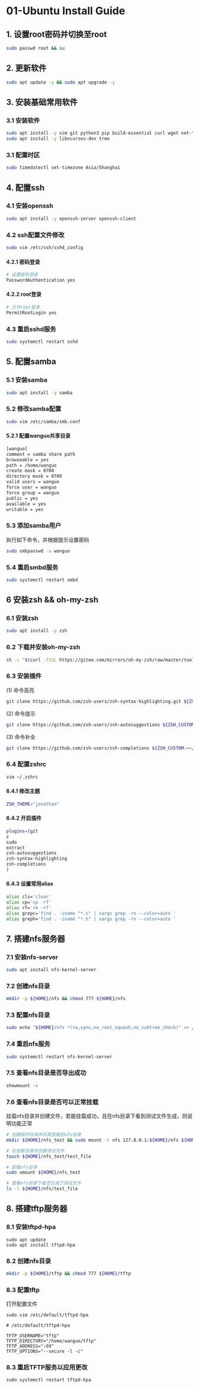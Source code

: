 # 01-Ubuntu Install Guide

## 1. 设置root密码并切换至root
```bash
sudo passwd root && su
```

## 2. 更新软件
```bash
sudo apt update -y && sudo apt upgrade -y 
```

## 3. 安装基础常用软件
### 3.1 安装软件
```bash
sudo apt install -y vim git python3 pip build-essential curl wget net-tools iputils-ping libssl-dev libgnutls28-dev uuid-dev
sudo apt install -y libncurses-dev tree
```
### 3.1 配置时区
```bash
sudo timedatectl set-timezone Asia/Shanghai
```

## 4. 配置ssh
### 4.1 安装openssh
```bash
sudo apt install -y openssh-server openssh-client
```
### 4.2 ssh配置文件修改
```bash
sudo vim /etc/ssh/sshd_config
```
#### 4.2.1 密码登录
```bash
# 设置密码登录
PasswordAuthentication yes
```
#### 4.2.2 root登录
```bash
# 允许root登录
PermitRootLogin yes
```
### 4.3 重启sshd服务
```bash
sudo systemctl restart sshd
```

## 5. 配置samba
### 5.1 安装samba
```bash
sudo apt install -y samba
```
### 5.2 修改samba配置
```bash
sudo vim /etc/samba/smb.conf
```
#### 5.2.1 配置wanguo共享目录
```bash
[wanguo]
comment = samba share path
browseable = yes
path = /home/wanguo
create mask = 0700
directory mask = 0700
valid users = wanguo
force user = wanguo
force group = wanguo
public = yes
available = yes
writable = yes
```
### 5.3 添加samba用户
执行如下命令，并根据提示设置密码
```bash
sudo smbpasswd -a wanguo
```
### 5.4 重启smbd服务
```bash
sudo systemctl restart smbd
```

## 6 安装zsh && oh-my-zsh
### 6.1 安装zsh
```bash
sudo apt install -y zsh
```
### 6.2 下载并安装oh-my-zsh
```bash
sh -c "$(curl -fsSL https://gitee.com/mirrors/oh-my-zsh/raw/master/tools/install.sh)"
```
### 6.3 安装插件
(1) 命令高亮
```bash
git clone https://github.com/zsh-users/zsh-syntax-highlighting.git ${ZSH_CUSTOM:-~/.oh-my-zsh/custom}/plugins/zsh-syntax-highlighting
```
(2) 命令提示
```bash
git clone https://github.com/zsh-users/zsh-autosuggestions ${ZSH_CUSTOM:-~/.oh-my-zsh/custom}/plugins/zsh-autosuggestions
```
(3) 命令补全
```bash
git clone https://github.com/zsh-users/zsh-completions ${ZSH_CUSTOM:=~/.oh-my-zsh/custom}/plugins/zsh-completions
```
### 6.4 配置zshrc
```bash
vim ~/.zshrc
```
#### 6.4.1 修改主题
```bash
ZSH_THEME="jonathan"
```
#### 6.4.2 开启插件
```bash
plugins=(git
z
sudo 
extract 
zsh-autosuggestions 
zsh-syntax-highlighting
zsh-completions
)
```
#### 6.4.3 设置常用alias
```bash
alias cls='clear'
alias cp='cp -rf'
alias rf='rm -rf'
alias grepc='find . -iname "*.c" | xargs grep -rn --color=auto '
alias greph='find . -iname "*.h" | xargs grep -rn --color=auto '
```

## 7. 搭建nfs服务器
### 7.1 安装nfs-server
```bash
sudo apt install nfs-kernel-server
```
### 7.2 创建nfs目录
```bash
mkdir -p ${HOME}/nfs && chmod 777 ${HOME}/nfs
```
### 7.3 配置nfs目录
```bash
sudo echo "${HOME}/nfs *(rw,sync,no_root_squash,no_subtree_check)" >> /etc/exports
```
### 7.4 重启nfs服务
```bash
sudo systemctl restart nfs-kernel-server
```
### 7.5 查看nfs目录是否导出成功
```bash
showmount -e
```
### 7.6 查看nfs目录是否可以正常挂载
挂载nfs目录并创建文件，若能挂载成功，且在nfs目录下看到测试文件生成，则说明功能正常
```bash
# 创建临时目录并将其挂载到nfs目录
mkdir ${HOME}/nfs_test && sudo mount -t nfs 127.0.0.1:${HOME}/nfs ${HOME}/nfs_test
```
```bash
# 在挂载目录内创建测试文件
touch ${HOME}/nfs_test/test_file
```
```bash
# 卸载nfs目录
sudo umount ${HOME}/nfs_test
```
```bash
# 查看nfs目录下是否生成了测试文件
ls -l ${HOME}/nfs/test_file
```


## 8. 搭建tftp服务器
### 8.1 安装tftpd-hpa
```
sudo apt update
sudo apt install tftpd-hpa
```
### 8.2 创建nfs目录
```bash
mkdir -p ${HOME}/tftp && chmod 777 ${HOME}/tftp
```
### 8.3 配置tftp
打开配置文件
```
sudo vim /etc/default/tftpd-hpa
```
``` shell
# /etc/default/tftpd-hpa

TFTP_USERNAME="tftp"
TFTP_DIRECTORY="/home/wanguo/tftp"
TFTP_ADDRESS=":69"
TFTP_OPTIONS="--secure -l -c"
```
### 8.3 重启TFTP服务以应用更改
```
sudo systemctl restart tftpd-hpa
```


